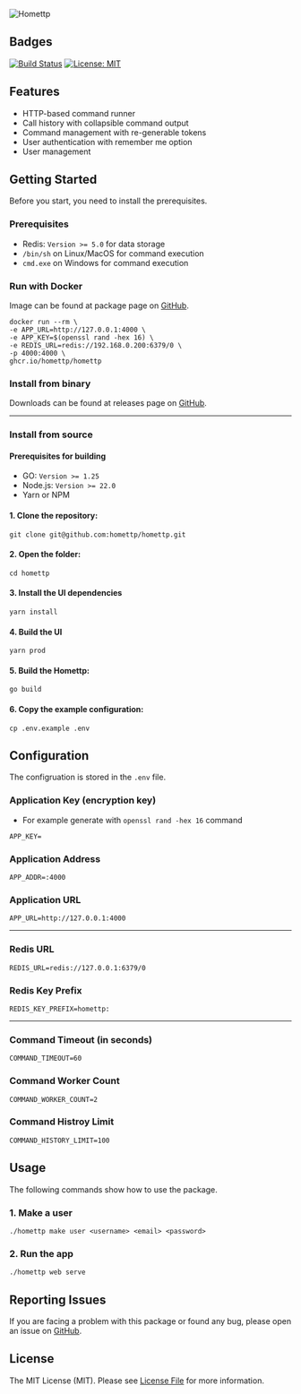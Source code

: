 ![Homettp](https://user-images.githubusercontent.com/1419087/194723881-3ae9add0-f5a0-404c-aab0-2025dd5572a8.png)

## Badges

[![Build Status](https://github.com/homettp/homettp/workflows/tests/badge.svg)](https://github.com/homettp/homettp/actions)
[![License: MIT](https://img.shields.io/badge/License-MIT-brightgreen.svg)](LICENSE.md)

## Features

- HTTP-based command runner
- Call history with collapsible command output
- Command management with re-generable tokens
- User authentication with remember me option
- User management

## Getting Started

Before you start, you need to install the prerequisites.

### Prerequisites

- Redis: `Version >= 5.0` for data storage
- `/bin/sh` on Linux/MacOS for command execution
- `cmd.exe` on Windows for command execution

### Run with Docker

Image can be found at package page on [GitHub](https://github.com/homettp/homettp/pkgs/container/homettp).

```
docker run --rm \
-e APP_URL=http://127.0.0.1:4000 \
-e APP_KEY=$(openssl rand -hex 16) \
-e REDIS_URL=redis://192.168.0.200:6379/0 \
-p 4000:4000 \
ghcr.io/homettp/homettp
```

### Install from binary

Downloads can be found at releases page on [GitHub](https://github.com/homettp/homettp/releases).

---

### Install from source

#### Prerequisites for building

- GO: `Version >= 1.25`
- Node.js: `Version >= 22.0`
- Yarn or NPM

#### 1. Clone the repository:

```
git clone git@github.com:homettp/homettp.git
```

#### 2. Open the folder:

```
cd homettp
```

#### 3. Install the UI dependencies

```
yarn install
```

#### 4. Build the UI

```
yarn prod
```

#### 5. Build the Homettp:

```
go build
```

#### 6. Copy the example configuration:

```
cp .env.example .env
```

## Configuration

The configruation is stored in the `.env` file.

### Application Key (encryption key)

- For example generate with `openssl rand -hex 16` command

```
APP_KEY=
```

### Application Address

```
APP_ADDR=:4000
```

### Application URL

```
APP_URL=http://127.0.0.1:4000
```

---

### Redis URL

```
REDIS_URL=redis://127.0.0.1:6379/0
```

### Redis Key Prefix

```
REDIS_KEY_PREFIX=homettp:
```

---

### Command Timeout (in seconds)

```
COMMAND_TIMEOUT=60
```

### Command Worker Count

```
COMMAND_WORKER_COUNT=2
```

### Command Histroy Limit

```
COMMAND_HISTORY_LIMIT=100
```

## Usage

The following commands show how to use the package.

### 1. Make a user

```
./homettp make user <username> <email> <password>
```

### 2. Run the app

```
./homettp web serve
```

## Reporting Issues

If you are facing a problem with this package or found any bug, please open an issue on [GitHub](https://github.com/homettp/homettp/issues).

## License

The MIT License (MIT). Please see [License File](LICENSE.md) for more information.
